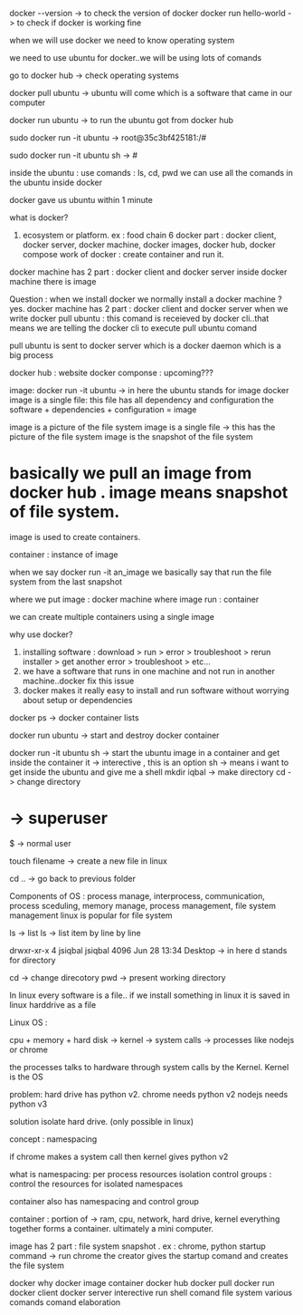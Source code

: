 docker --version -> to check the version of docker
docker run hello-world -> to check if docker is working fine

when we will use docker we need to know operating system

we need to use ubuntu for docker..we will be using lots of comands

go to docker hub -> check operating systems

docker pull ubuntu -> ubuntu will come which is a software that came in our computer

docker run ubuntu -> to run the ubuntu got from docker hub

sudo docker run -it ubuntu -> root@35c3bf425181:/#


sudo docker run -it ubuntu sh -> #

inside the ubuntu :
    use comands : ls, cd, pwd
    we can use all the comands in the ubuntu inside docker

docker gave us ubuntu within 1 minute

what is docker?
1. ecosystem or platform. ex : food chain
6 docker part : docker client, docker server, docker machine, docker images, docker hub, docker compose
work of docker : create container and run it.

docker machine has 2 part : docker client and docker server
inside docker machine there is image

Question : when we install docker we normally install a docker machine ?
yes.
docker machine has 2 part : docker client and docker server
when we write docker pull ubuntu : this comand is receieved by docker cli..that means we are telling the docker cli to execute pull ubuntu comand

pull ubuntu is sent to docker server which is a docker daemon which is a big process

docker hub : website
docker componse : upcoming???

image: docker run -it ubuntu -> in here the ubuntu stands for image
    docker image is a single file:
        this file has all dependency and configuration
    the software + dependencies + configuration = image

image is a picture of the file system
image is a single file -> this has the picture of the file system
image is the snapshot of the file system

# basically we pull an image from docker hub . image means snapshot of file system. 

image is used to create containers.

container : instance of image

when we say docker run -it an_image
we basically say that run the file system from the last snapshot

where we put image : docker machine
where image run : container

we can create multiple containers using a single image

why use docker?

1. installing software : download > run > error > troubleshoot > rerun installer > get another error > troubleshoot > etc...
2. we have a software that runs in one machine and not run in another machine..docker fix this issue
3. docker makes it really easy to install and run software without worrying about setup or dependencies

docker ps -> docker container lists

docker run ubuntu -> start and destroy docker container

docker run -it ubuntu sh -> start the ubuntu image in a container and get inside the container
it -> interective , this is an option 
sh -> means i want to get inside the ubuntu and give me a shell
mkdir iqbal -> make directory
cd -> change directory
# -> superuser
$ -> normal user

touch filename -> create a new file in linux

cd .. -> go back to previous folder

Components of OS : process manage, interprocess, communication, process sceduling, memory manage, process management, file system management
linux is popular for file system

ls -> list
ls -> list item by line by line

drwxr-xr-x  4 jsiqbal jsiqbal 4096 Jun 28 13:34 Desktop -> in here d stands for directory

cd -> change direcotory
pwd -> present working directory

In linux every software is a file..
if we install something in linux it is saved in linux harddrive as a file

Linux OS :

cpu + memory + hard disk -> kernel -> system calls -> processes like nodejs or chrome

the processes talks to hardware through system calls by the Kernel.
Kernel is the OS

problem:
hard drive has python v2.
chrome needs python v2
nodejs needs python v3

solution
isolate hard drive. (only possible in linux)

concept : namespacing

if chrome makes a system call then kernel gives python v2

what is namespacing: per process resources isolation
control groups : control the resources for isolated namespaces

container also has namespacing and control group

container : portion of -> ram, cpu, network, hard drive, kernel everything together forms a container. ultimately a mini computer.


image has 2 part : file system snapshot . ex : chrome, python
                    startup command -> run chrome
                the creator gives the startup comand and creates the file system

docker
why docker
image
container
docker hub
docker pull
docker run
docker client
docker server
interective run
shell comand
file system
various comands
comand elaboration

